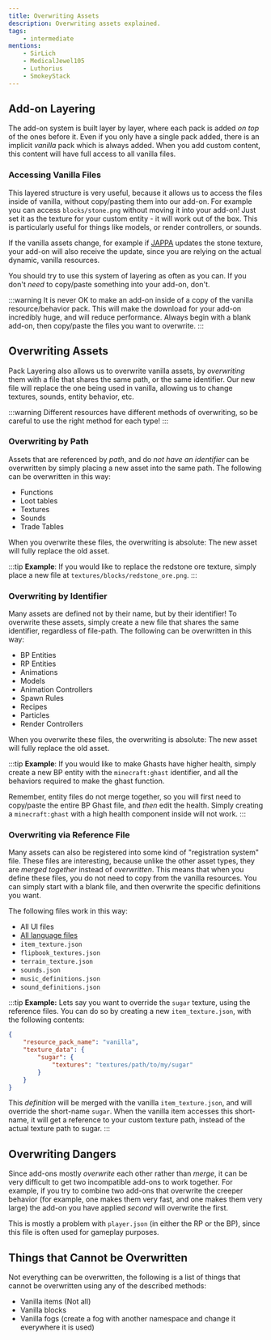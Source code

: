 ```yaml
---
title: Overwriting Assets
description: Overwriting assets explained.
tags:
    - intermediate
mentions:
    - SirLich
    - MedicalJewel105
    - Luthorius
    - SmokeyStack
---
```


## Add-on Layering

The add-on system is built layer by layer, where each pack is added _on top_ of the ones before it. Even if you only have a single pack added, there is an implicit _vanilla_ pack which is always added. When you add custom content, this content will have full access to all vanilla files.

### Accessing Vanilla Files

This layered structure is very useful, because it allows us to access the files inside of vanilla, without copy/pasting them into our add-on. For example you can access `blocks/stone.png` without moving it into your add-on! Just set it as the texture for your custom entity - it will work out of the box. This is particularly useful for things like models, or render controllers, or sounds.

If the vanilla assets change, for example if [JAPPA](https://twitter.com/JasperBoerstra?ref_src=twsrc%5Egoogle%7Ctwcamp%5Eserp%7Ctwgr%5Eauthor) updates the stone texture, your add-on will also receive the update, since you are relying on the actual dynamic, vanilla resources.

You should try to use this system of layering as often as you can. If you don't _need_ to copy/paste something into your add-on, don't.

:::warning
It is never OK to make an add-on inside of a copy of the vanilla resource/behavior pack. This will make the download for your add-on incredibly huge, and will reduce performance. Always begin with a blank add-on, then copy/paste the files you want to overwrite.
:::

## Overwriting Assets

Pack Layering also allows us to overwrite vanilla assets, by _overwriting_ them with a file that shares the same path, or the same identifier. Our new file will replace the one being used in vanilla, allowing us to change textures, sounds, entity behavior, etc.

:::warning
Different resources have different methods of overwriting, so be careful to use the right method for each type!
:::

### Overwriting by Path

Assets that are referenced by _path_, and do _not have an identifier_ can be overwritten by simply placing a new asset into the same path. The following can be overwritten in this way:

- Functions
- Loot tables
- Textures
- Sounds
- Trade Tables

When you overwrite these files, the overwriting is absolute: The new asset will fully replace the old asset.

:::tip
**Example**: If you would like to replace the redstone ore texture, simply place a new file at `textures/blocks/redstone_ore.png`.
:::

### Overwriting by Identifier

Many assets are defined not by their name, but by their identifier! To overwrite these assets, simply create a new file that shares the same identifier, regardless of file-path. The following can be overwritten in this way:

- BP Entities
- RP Entities
- Animations
- Models
- Animation Controllers
- Spawn Rules
- Recipes
- Particles
- Render Controllers

When you overwrite these files, the overwriting is absolute: The new asset will fully replace the old asset.

:::tip
**Example**: If you would like to make Ghasts have higher health, simply create a new BP entity with the `minecraft:ghast` identifier, and all the behaviors required to make the ghast function.

Remember, entity files do not merge together, so you will first need to copy/paste the entire BP Ghast file, and _then_ edit the health. Simply creating a `minecraft:ghast` with a high health component inside will not work.
:::

### Overwriting via Reference File

Many assets can also be registered into some kind of "registration system" file. These files are interesting, because unlike the other asset types, they are _merged together_ instead of _overwritten_. This means that when you define these files, you do not need to copy from the vanilla resources. You can simply start with a blank file, and then overwrite the specific definitions you want.

The following files work in this way:

- All UI files
- [All language files](/concepts/text-and-translations)
- `item_texture.json`
- `flipbook_textures.json`
- `terrain_texture.json`
- `sounds.json`
- `music_definitions.json`
- `sound_definitions.json`

:::tip
**Example:** Lets say you want to override the `sugar` texture, using the reference files. You can do so by creating a new `item_texture.json`, with the following contents:

<CodeHeader></CodeHeader>

```json
{
    "resource_pack_name": "vanilla",
    "texture_data": {
        "sugar": {
            "textures": "textures/path/to/my/sugar"
        }
    }
}
```

This _definition_ will be merged with the vanilla `item_texture.json`, and will override the short-name `sugar`. When the vanilla item accesses this short-name, it will get a reference to your custom texture path, instead of the actual texture path to sugar.
:::

## Overwriting Dangers

Since add-ons mostly _overwrite_ each other rather than _merge_, it can be very difficult to get two incompatible add-ons to work together. For example, if you try to combine two add-ons that overwrite the creeper behavior (for example, one makes them very fast, and one makes them very large) the add-on you have applied _second_ will overwrite the first.

This is mostly a problem with `player.json` (in either the RP or the BP), since this file is often used for gameplay purposes.

## Things that Cannot be Overwritten

Not everything can be overwritten, the following is a list of things that cannot be overwritten using any of the described methods:

- Vanilla items (Not all)
- Vanilla blocks
- Vanilla fogs (create a fog with another namespace and change it everywhere it is used)
